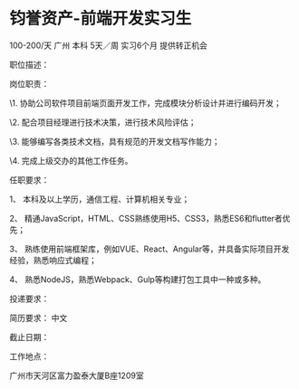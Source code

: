 # 钧誉资产-前端开发实习生

100-200/天 广州 本科 5天／周 实习6个月 提供转正机会

职位描述：

岗位职责：

\1. 协助公司软件项目前端页面开发工作，完成模块分析设计并进行编码开发；

\2. 配合项目经理进行技术决策，进行技术风险评估；

\3. 能够编写各类技术文档，具有规范的开发文档写作能力；

\4. 完成上级交办的其他工作任务。

任职要求：

1、 本科及以上学历，通信工程、计算机相关专业；

2、 精通JavaScript，HTML、CSS熟练使用H5、CSS3，熟悉ES6和flutter者优先；

3、 熟练使用前端框架库，例如VUE、React、Angular等，并具备实际项目开发经验，熟悉响应式编程；

4、 熟悉NodeJS，熟悉Webpack、Gulp等构建打包工具中一种或多种。

投递要求：

简历要求： 中文

截止日期：

工作地点：

广州市天河区富力盈泰大厦B座1209室